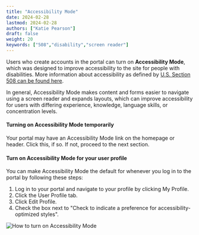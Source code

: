 ```yaml
---
title: "Accessibility Mode"
date: 2024-02-28
lastmod: 2024-02-28
authors: ["Katie Pearson"]
draft: false
weight: 20
keywords: ["508","disability","screen reader"]
---
```


Users who create accounts in the portal can turn on **Accessibility Mode**, which was designed to improve accessibility to the site for people with disabilities. More information about accessibility as defined by [U.S. Section 508 can be found here](https://www.section508.gov/).

In general, Accessibility Mode makes content and forms easier to navigate using a screen reader and expands layouts, which can improve accessibility for users with differing experience, knowledge, language skills, or concentration levels.

#### Turning on Accessibility Mode temporarily
Your portal may have an Accessibility Mode link on the homepage or header. Click this, if so. If not, proceed to the next section.

#### Turn on Accessibility Mode for your user profile
You can make Accessibility Mode the default for whenever you log in to the portal by following these steps:

1. Log in to your portal and navigate to your profile by clicking My Profile.
2. Click the User Profile tab.
3. Click Edit Profile.
4. Check the box next to "Check to indicate a preference for accessibility-optimized styles".

![How to turn on Accessibility Mode](/symbiota-docs/images/accessibilitymode.PNG)
